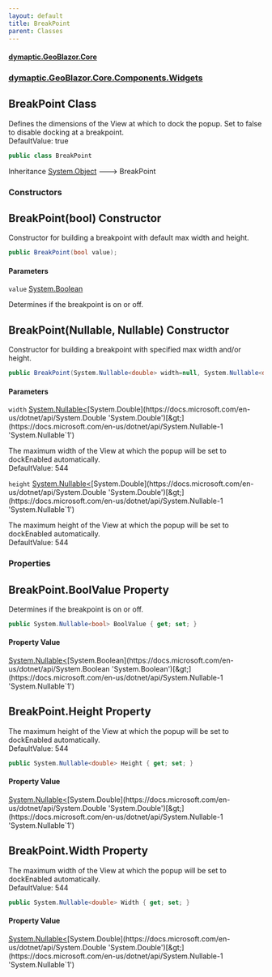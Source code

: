 ```yaml
---
layout: default
title: BreakPoint
parent: Classes
---
```

#### [dymaptic.GeoBlazor.Core](index.html 'index')
### [dymaptic.GeoBlazor.Core.Components.Widgets](index.html#dymaptic.GeoBlazor.Core.Components.Widgets 'dymaptic.GeoBlazor.Core.Components.Widgets')

## BreakPoint Class

Defines the dimensions of the View at which to dock the popup. Set to false to disable docking at a breakpoint.  
DefaultValue: true

```csharp
public class BreakPoint
```

Inheritance [System.Object](https://docs.microsoft.com/en-us/dotnet/api/System.Object 'System.Object') &#129106; BreakPoint
### Constructors

<a name='dymaptic.GeoBlazor.Core.Components.Widgets.BreakPoint.BreakPoint(bool)'></a>

## BreakPoint(bool) Constructor

Constructor for building a breakpoint with default max width and height.

```csharp
public BreakPoint(bool value);
```
#### Parameters

<a name='dymaptic.GeoBlazor.Core.Components.Widgets.BreakPoint.BreakPoint(bool).value'></a>

`value` [System.Boolean](https://docs.microsoft.com/en-us/dotnet/api/System.Boolean 'System.Boolean')

Determines if the breakpoint is on or off.

<a name='dymaptic.GeoBlazor.Core.Components.Widgets.BreakPoint.BreakPoint(System.Nullable_double_,System.Nullable_double_)'></a>

## BreakPoint(Nullable<double>, Nullable<double>) Constructor

Constructor for building a breakpoint with specified max width and/or height.

```csharp
public BreakPoint(System.Nullable<double> width=null, System.Nullable<double> height=null);
```
#### Parameters

<a name='dymaptic.GeoBlazor.Core.Components.Widgets.BreakPoint.BreakPoint(System.Nullable_double_,System.Nullable_double_).width'></a>

`width` [System.Nullable&lt;](https://docs.microsoft.com/en-us/dotnet/api/System.Nullable-1 'System.Nullable`1')[System.Double](https://docs.microsoft.com/en-us/dotnet/api/System.Double 'System.Double')[&gt;](https://docs.microsoft.com/en-us/dotnet/api/System.Nullable-1 'System.Nullable`1')

The maximum width of the View at which the popup will be set to dockEnabled automatically.  
DefaultValue: 544

<a name='dymaptic.GeoBlazor.Core.Components.Widgets.BreakPoint.BreakPoint(System.Nullable_double_,System.Nullable_double_).height'></a>

`height` [System.Nullable&lt;](https://docs.microsoft.com/en-us/dotnet/api/System.Nullable-1 'System.Nullable`1')[System.Double](https://docs.microsoft.com/en-us/dotnet/api/System.Double 'System.Double')[&gt;](https://docs.microsoft.com/en-us/dotnet/api/System.Nullable-1 'System.Nullable`1')

The maximum height of the View at which the popup will be set to dockEnabled automatically.  
DefaultValue: 544
### Properties

<a name='dymaptic.GeoBlazor.Core.Components.Widgets.BreakPoint.BoolValue'></a>

## BreakPoint.BoolValue Property

Determines if the breakpoint is on or off.

```csharp
public System.Nullable<bool> BoolValue { get; set; }
```

#### Property Value
[System.Nullable&lt;](https://docs.microsoft.com/en-us/dotnet/api/System.Nullable-1 'System.Nullable`1')[System.Boolean](https://docs.microsoft.com/en-us/dotnet/api/System.Boolean 'System.Boolean')[&gt;](https://docs.microsoft.com/en-us/dotnet/api/System.Nullable-1 'System.Nullable`1')

<a name='dymaptic.GeoBlazor.Core.Components.Widgets.BreakPoint.Height'></a>

## BreakPoint.Height Property

The maximum height of the View at which the popup will be set to dockEnabled automatically.  
DefaultValue: 544

```csharp
public System.Nullable<double> Height { get; set; }
```

#### Property Value
[System.Nullable&lt;](https://docs.microsoft.com/en-us/dotnet/api/System.Nullable-1 'System.Nullable`1')[System.Double](https://docs.microsoft.com/en-us/dotnet/api/System.Double 'System.Double')[&gt;](https://docs.microsoft.com/en-us/dotnet/api/System.Nullable-1 'System.Nullable`1')

<a name='dymaptic.GeoBlazor.Core.Components.Widgets.BreakPoint.Width'></a>

## BreakPoint.Width Property

The maximum width of the View at which the popup will be set to dockEnabled automatically.  
DefaultValue: 544

```csharp
public System.Nullable<double> Width { get; set; }
```

#### Property Value
[System.Nullable&lt;](https://docs.microsoft.com/en-us/dotnet/api/System.Nullable-1 'System.Nullable`1')[System.Double](https://docs.microsoft.com/en-us/dotnet/api/System.Double 'System.Double')[&gt;](https://docs.microsoft.com/en-us/dotnet/api/System.Nullable-1 'System.Nullable`1')
